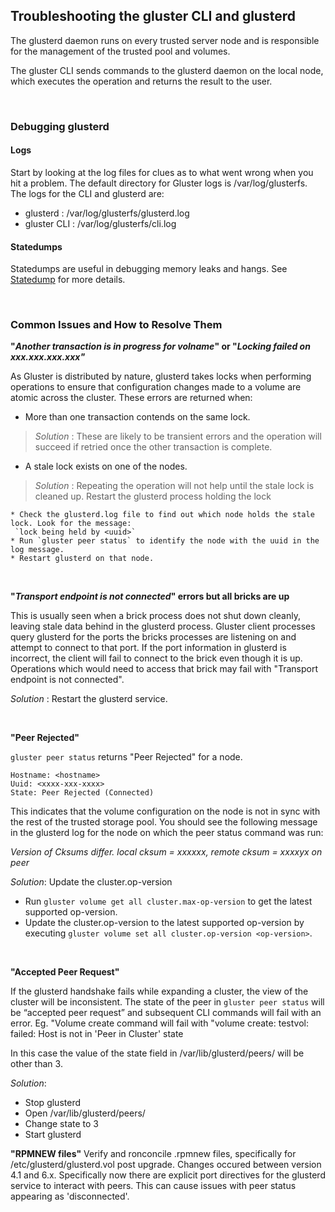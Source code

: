 ## Troubleshooting the gluster CLI and glusterd

The glusterd daemon runs on every trusted server node and is responsible for the management of the trusted pool and volumes.

The gluster CLI sends commands to the glusterd daemon on the local node, which executes the operation and returns the result to the user.

<br>

### Debugging glusterd

#### Logs
Start by looking at the log files for clues as to what went wrong when you hit a problem.
The default directory for Gluster logs is /var/log/glusterfs. The logs for the CLI and glusterd are:

 - glusterd    : /var/log/glusterfs/glusterd.log
 - gluster CLI : /var/log/glusterfs/cli.log


#### Statedumps
Statedumps are useful in debugging memory leaks and hangs.
See [Statedump](./statedump.md) for more details.

<br>

### Common Issues and How to Resolve Them


**"*Another transaction is in progress for volname*" or "*Locking failed on xxx.xxx.xxx.xxx"***

As Gluster is distributed by nature, glusterd takes locks when performing operations to ensure that configuration changes made to a volume are atomic across the cluster.
These errors are returned when:

* More than one transaction contends on the same lock.
> *Solution* :  These are likely to be transient errors and the operation will succeed if retried once the other transaction is complete.

* A stale lock exists on one of the nodes.
> *Solution* : Repeating the operation will not help until the stale lock is cleaned up. Restart the glusterd process holding the lock

    * Check the glusterd.log file to find out which node holds the stale lock. Look for the message:
     `lock being held by <uuid>`
    * Run `gluster peer status` to identify the node with the uuid in the log message.
    * Restart glusterd on that node.


<br>

**"_Transport endpoint is not connected_" errors but all bricks are up**

This is usually seen when a brick process does not shut down cleanly, leaving stale data behind in the glusterd process.
Gluster client processes query glusterd for the ports the bricks processes are listening on and attempt to connect to that port.
If the port information in glusterd is incorrect, the client will fail to connect to the brick even though it is up. Operations which
would need to access that brick may fail with "Transport endpoint is not connected".

*Solution* :  Restart the glusterd service.

<br>

**"Peer Rejected"**

`gluster peer status` returns "Peer Rejected" for a node.

	Hostname: <hostname>
	Uuid: <xxxx-xxx-xxxx>
	State: Peer Rejected (Connected)


This indicates that the volume configuration on the node is not in sync with the rest of the trusted storage pool. 
You should see the following message in the glusterd log for the node on which the peer status command was run:

_Version of Cksums <vol-name> differ. local cksum = xxxxxx, remote cksum = xxxxyx on peer <hostname>_

*Solution*: Update the cluster.op-version

   * Run `gluster volume get all cluster.max-op-version` to get the latest supported op-version.
   * Update the cluster.op-version to the latest supported op-version by executing `gluster volume set all cluster.op-version <op-version>`.

<br>

**"Accepted Peer Request"**

If the glusterd handshake fails while expanding a cluster, the view of the cluster will be inconsistent. The state of the peer in `gluster peer status` will be  “accepted peer request” and subsequent CLI commands will fail with an error.
Eg. "Volume create command will fail with "volume create: testvol: failed: Host <hostname> is not in 'Peer in Cluster' state 
    
In this case the value of the state field in /var/lib/glusterd/peers/<UUID> will be other than 3.

*Solution*:

* Stop glusterd
* Open /var/lib/glusterd/peers/<UUID>
* Change state to 3
* Start glusterd

**"RPMNEW files"**
Verify and ronconcile .rpmnew files, specifically for /etc/glusterd/glusterd.vol post upgrade. Changes occured between version 4.1 and 6.x. Specifically now there are explicit port directives for the glusterd service to interact with peers. This can cause issues with peer status appearing as 'disconnected'.






